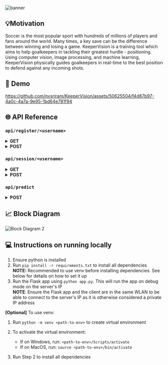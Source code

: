 ![banner](https://github.com/nvsriram/KeeperVision/assets/50625504/56e69ee3-a7d9-413a-85f4-f73253c34675)

## 💡Motivation

Soccer is the most popular sport with hundreds of millions of players and fans around the world. Many times, a key save can be the difference between winning and losing a game. KeeperVision is a training tool which aims to help goalkeepers in tackling their greatest hurdle - positioning. Using computer vision, image processing, and machine learning, KeeperVision physically guides goalkeepers in real-time to the best position to defend against any incoming shots.

## 🚀 Demo

https://github.com/nvsriram/KeeperVision/assets/50625504/f4d87b97-4a0c-4a7a-9e95-1bd64e781f94

## 🌐 API Reference

### `api/register/<username>`

<details>   
<summary><b>GET</b></summary>
   <table>
      <tr>
         <th rowspan="3">Response</th>
         <th>OK</th>
         <th>Code</th>
         <th>Content</th>
      </tr>
      <tr>
         <td>✅</td>
         <td><code>200</code></td>
         <td>
            <pre lang="typescript">{"id": &lt;player_id&gt;}</pre>
         </td>
      </tr>
      <tr>
         <td>❌</td>
         <td><code>404</code></td>
         <td>
            <pre lang="typescript">{"message": "Player &lt;username&gt; does not exist."}</pre>
         </td>
      </tr>
   </table> 
</details>

<details>
<summary><b>POST</b></summary>
   <table>
      <tr>
         <th>Body</th>
         <td colspan='4'>
            <pre lang="typescript">{"email": &lt;email&gt;}</pre>
         </td>
      </tr>
      <tr>
         <th rowspan='4'>Response</th>
         <th>OK</th>
         <th>Code</th>
         <th>Content</th>
      </tr>
      <tr>
         <td>✅</td>
         <td><code>200</code></td>
         <td>
            <pre lang="typescript">{"id": &lt;player_id&gt;}</pre>
         </td>
      </tr>
      <tr>
         <td>❌</td>
         <td><code>400</code></td>
         <td>
            <pre lang="typescript">{"message": "&lt;some error message like duplicate key Integrity error&gt;"}</pre>
         </td>
      </tr>
   </table>
</details>

### `api/session/<username>`

<details>   
<summary><b>GET</b></summary>
   <table>
      <tr>
         <th rowspan='3'>Response</th>
         <th>OK</th>
         <th>Code</th>
         <th>Content</th>
      </tr>
      <tr>
         <td>✅</td>
         <td><code>200</code></td>
         <td>
            <pre lang="typescript">{"player_id": &lt;player_id&gt;, "session_stats": &lt;list of session_stats in desc order of session_end&gt;}</pre>
         </td>
      </tr>
      <tr>
         <td>❌</td>
         <td><code>404</code></td>
         <td>
            <pre lang="typescript">{"message": "Player &lt;username&gt; does not exist."}</pre>
         </td>
      </tr>
   </table> 
</details>

<details>
<summary><b>POST</b></summary>
   <table>
      <tr>
         <th>Body</th>
         <td colspan='4'>
            <pre lang="typescript">{"session_stats": &lt;session_stats JSON with all the fields&gt;}</pre>
         </td>
      </tr>
      <tr>
         <th rowspan='3'>Files</th>
         <th>File Name</th>
         <th colspan='4'>Description</th>
      </tr>
      <tr>
         <td><code>initial_image</code></td>
         <td colspan='4'>Image file containing goalkeeper's initial position before session starts</td>
      </tr>
      <tr>
         <td><code>final_image</code></td>
         <td colspan='4'>Image file containing goalkeeper's final position at the end of session</td>
      </tr>
      <tr>
         <th rowspan='4'>Response</th>
         <th>OK</th>
         <th>Code</th>
         <th>Content</th>
      </tr>
      <tr>
         <td>✅</td>
         <td><code>200</code></td>
         <td>
            <pre lang="typescript">{"id": &lt;session_id&gt;}</pre>
         </td>
      </tr>
      <tr>
         <td>❌</td>
         <td><code>400</code></td>
         <td>
            <pre lang="typescript">{"message": "&lt;some error message like duplicate key Integrity error&gt;"}</pre>
         </td>
      </tr>
      <tr>
         <td>❌</td>
         <td><code>404</code></td>
         <td>
            <pre lang="typescript">{"message": "Player &lt;username&gt; does not exist."}</pre>
         </td>
      </tr>
   </table>
</details>

### `api/predict`

<details>   
<summary><b>POST</b></summary>
   <table>
      <tr>
         <th rowspan='2'>Files</th>
         <th>File Name</th>
         <th colspan='2'>Description</th>
      </tr>
      <tr>
         <td><code>image</code></td>
         <td colspan='2'>Image file to be processed</td>
      </tr>
      <tr>
         <th rowspan='4'>Response</th>
         <th>OK</th>
         <th>Code</th>
         <th>Content</th>
      </tr>
      <tr>
         <td>✅</td>
         <td><code>200</code></td>
         <td>
            <pre lang="typescript">{"idx": &lt;idx corresponding to direction to move&gt;, "x": &lt;offset in x direction&gt;, "y": &lt;offset in y direction&gt;}</pre>
         </td>
      </tr>
   </table>
</details>

## 📈 Block Diagram

![Block Diagram 2](https://github.com/nvsriram/KeeperVision/assets/50625504/b5c1cec2-a9f0-4b01-8828-41b061232a9e)



## 💻 Instructions on running locally

1. Ensure python is installed
2. Run `pip install -r requirements.txt` to install all dependencies<br />
   **NOTE:** Recommended to use venv before installing dependencies. See below for details on how to set it up
3. Run the Flask app using `python app.py`. This will run the app on debug mode on the server's IP<br />
   **NOTE**: Ensure the Flask app and the client are in the same WLAN to be able to connect to the server's IP as it is otherwise considered a private IP address

**[Optional]** To use venv:

1. Run `python -m venv <path-to-env>` to create virtual environment
2. To activate the virtual environment:

   - If on Windows, run: `<path-to-env>/Scripts/activate`
   - If on MacOS, run: `source <path-to-env>/bin/activate`

3. Run Step 2 to install all dependencies
